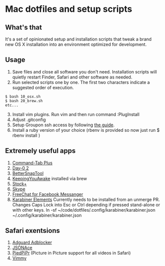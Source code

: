 # Mac dotfiles and setup scripts

## What's that
It's a set of opinionated setup and installation scripts that tweak a brand new OS X installation into an environment optimized for development.

## Usage
1. Save files and close all software you don't need. Installation scripts will quietly restart Finder, Safari and other software as needed.
2. Run selected scripts one by one. The first two characters indicate a suggested order of execution.
```
$ bash 10_osx.sh
$ bash 20_brew.sh
etc...
```
3. Install vim plugins. Run vim and then run command :PlugInstall
4. Adjust .gitconfig
5. Setup Groupon ssh access by following [the guide](https://access.groupondev.com/getting_started).
6. Install a ruby version of your choice (rbenv is provided so now just run $ rbenv install <ruby-version>)

## Extremely useful apps
1. [Command-Tab Plus](http://commandtab.noteifyapp.com)
2. [Day-0 2](http://www.shauninman.com/archive/2016/10/20/day_o_2_mac_menu_bar_clock)
3. [BetterSnapTool](https://itunes.apple.com/us/app/bettersnaptool/id417375580?mt=12)
4. [KeepingYouAwake](https://github.com/newmarcel/KeepingYouAwake) installed via brew
5. [Stock+](https://itunes.apple.com/us/app/stock-+/id527270840?mt=12)
6. [Skype](https://www.skype.com/en/download-skype/skype-for-computer/)
7. [FreeChat for Facebook Messanger](https://itunes.apple.com/us/app/freechat-for-facebook-messenger/id1077753332?mt=12)
8. [Karabiner Elements](https://github.com/tekezo/Karabiner-Elements/pull/247) Currently needs to be installed from an unmerge PR. Changes Caps Lock into Esc or Ctrl depending if pressed stand-alone or with other keys.
  ln -sf ~/code/dotfiles/.config/karabiner/karabiner.json ~/.config/karabiner/karabiner.json

## Safari exentsions
1. [Adguard Adblocker](https://adguard.com/en/adblock-adguard-safari.html)
2. [JSONAce](https://github.com/acrogenesis/JSONAce)
3. [PiedPiPr](https://github.com/JoeKuhns/PiedPiPer.safariextension) (Picture in Picture support for all videos in Safari)
4. [Vimmy](https://github.com/gggritso/Vimmy.safariextension)
